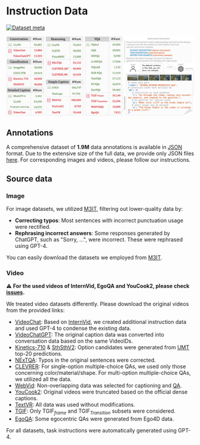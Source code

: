 # Instruction Data

[![Dataset meta](https://img.shields.io/badge/%F0%9F%A4%97%20Hugging%20Face-VideoChat2%20IT-blue)](https://huggingface.co/datasets/OpenGVLab/VideoChat2-IT) 

![images](./assert/data.png)

## Annotations
A comprehensive dataset of **1.9M** data annotations is available in [JSON](https://huggingface.co/datasets/OpenGVLab/VideoChat2-IT) format. Due to the extensive size of the full data, we provide only JSON files [here](https://huggingface.co/datasets/OpenGVLab/VideoChat2-IT). For corresponding images and videos, please follow our instructions.

## Source data

### Image
For image datasets, we utilized [M3IT](https://huggingface.co/datasets/MMInstruction/M3IT), filtering out lower-quality data by:
- **Correcting typos**: Most sentences with incorrect punctuation usage were rectified.
- **Rephrasing incorrect answers**: Some responses generated by ChatGPT, such as "Sorry, ...", were incorrect. These were rephrased using GPT-4.

You can easily download the datasets we employed from [M3IT](https://huggingface.co/datasets/MMInstruction/M3IT).

### Video
:warning: **For the used videos of InternVid, EgoQA and YouCook2, please check [issues](https://github.com/OpenGVLab/Ask-Anything/issues/86#issuecomment-1882529070).**

We treated video datasets differently. Please download the original videos from the provided links:
- [VideoChat](https://github.com/OpenGVLab/InternVideo/tree/main/Data/instruction_data): Based on [InternVid](https://github.com/OpenGVLab/InternVideo/tree/main/Data/InternVid), we created additional instruction data and used GPT-4 to condense the existing data.
- [VideoChatGPT](https://github.com/mbzuai-oryx/Video-ChatGPT/tree/main/data): The original caption data was converted into conversation data based on the same VideoIDs.
- [Kinetics-710](https://github.com/OpenGVLab/UniFormerV2/blob/main/DATASET.md) & [SthSthV2](https://developer.qualcomm.com/software/ai-datasets/something-something): Option candidates were generated from [UMT](https://github.com/OpenGVLab/unmasked_teacher) top-20 predictions.
- [NExTQA](https://github.com/doc-doc/NExT-QA): Typos in the original sentences were corrected.
- [CLEVRER](https://clevrer.csail.mit.edu/): For single-option multiple-choice QAs, we used only those concerning color/material/shape. For multi-option multiple-choice QAs, we utilized all the data.
- [WebVid](https://maxbain.com/webvid-dataset/): Non-overlapping data was selected for captioning and [QA](https://antoyang.github.io/just-ask.html#webvidvqa).
- [YouCook2](https://youcook2.eecs.umich.edu/): Original videos were truncated based on the official dense captions.
- [TextVR](https://github.com/callsys/textvr): All data was used without modifications.
- [TGIF](https://github.com/YunseokJANG/tgif-qa): Only TGIF$_{frame}$ and TGIF$_{Transition}$ subsets were considered.
- [EgoQA](https://ego4d-data.org/): Some egocentric QAs were generated from Ego4D data.

For all datasets, task instructions were automatically generated using GPT-4.

